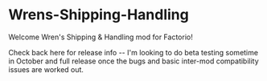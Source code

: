# Wrens-Shipping-Handling

Welcome Wren's Shipping & Handling mod for Factorio! 

Check back here for release info -- I'm looking to do beta testing sometime in October and full release once the bugs and basic inter-mod compatibility issues are worked out.
